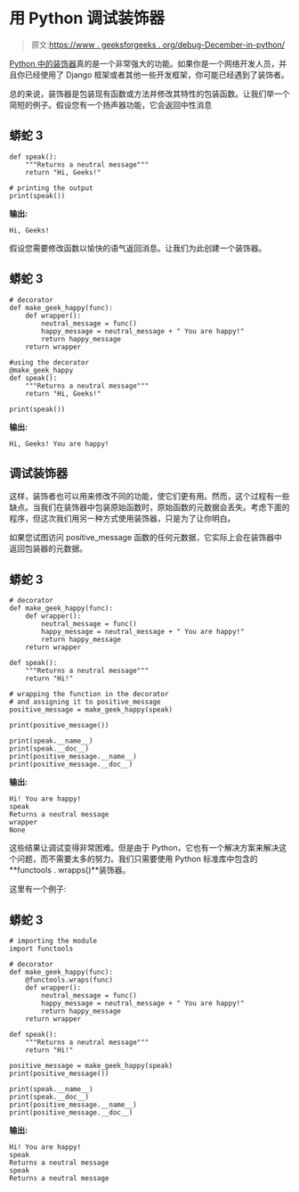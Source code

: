 # 用 Python 调试装饰器

> 原文:[https://www . geeksforgeeks . org/debug-December-in-python/](https://www.geeksforgeeks.org/debugging-decorators-in-python/)

[Python 中的装饰器](https://www.geeksforgeeks.org/decorators-in-python/)真的是一个非常强大的功能。如果你是一个网络开发人员，并且你已经使用了 Django 框架或者其他一些开发框架，你可能已经遇到了装饰者。

总的来说，装饰器是包装现有函数或方法并修改其特性的包装函数。让我们举一个简短的例子。假设您有一个扬声器功能，它会返回中性消息

## 蟒蛇 3

```
def speak():
    """Returns a neutral message"""
    return "Hi, Geeks!"

# printing the output
print(speak())
```

**输出:**

```
Hi, Geeks!

```

假设您需要修改函数以愉快的语气返回消息。让我们为此创建一个装饰器。

## 蟒蛇 3

```
# decorator
def make_geek_happy(func):
    def wrapper():
        neutral_message = func()
        happy_message = neutral_message + " You are happy!"
        return happy_message
    return wrapper

#using the decorator 
@make_geek_happy
def speak():
    """Returns a neutral message"""
    return "Hi, Geeks!"

print(speak())
```

**输出:**

```
Hi, Geeks! You are happy!

```

## 调试装饰器

这样，装饰者也可以用来修改不同的功能，使它们更有用。然而，这个过程有一些缺点。当我们在装饰器中包装原始函数时，原始函数的元数据会丢失。考虑下面的程序，但这次我们用另一种方式使用装饰器，只是为了让你明白。

如果您试图访问 positive_message 函数的任何元数据，它实际上会在装饰器中返回包装器的元数据。

## 蟒蛇 3

```
# decorator
def make_geek_happy(func):
    def wrapper():
        neutral_message = func()
        happy_message = neutral_message + " You are happy!"
        return happy_message
    return wrapper

def speak():
    """Returns a neutral message"""
    return "Hi!"

# wrapping the function in the decorator
# and assigning it to positive_message
positive_message = make_geek_happy(speak)

print(positive_message())

print(speak.__name__) 
print(speak.__doc__) 
print(positive_message.__name__)
print(positive_message.__doc__)
```

**输出:**

```
Hi! You are happy!
speak
Returns a neutral message
wrapper
None

```

这些结果让调试变得非常困难。但是由于 Python，它也有一个解决方案来解决这个问题，而不需要太多的努力。我们只需要使用 Python 标准库中包含的**functools . wrapps()**装饰器。

这里有一个例子:

## 蟒蛇 3

```
# importing the module
import functools

# decorator
def make_geek_happy(func):
    @functools.wraps(func)
    def wrapper():
        neutral_message = func()
        happy_message = neutral_message + " You are happy!"
        return happy_message
    return wrapper

def speak():
    """Returns a neutral message"""
    return "Hi!"

positive_message = make_geek_happy(speak)
print(positive_message())

print(speak.__name__) 
print(speak.__doc__) 
print(positive_message.__name__)
print(positive_message.__doc__)
```

**输出:**

```
Hi! You are happy!
speak
Returns a neutral message
speak
Returns a neutral message

```